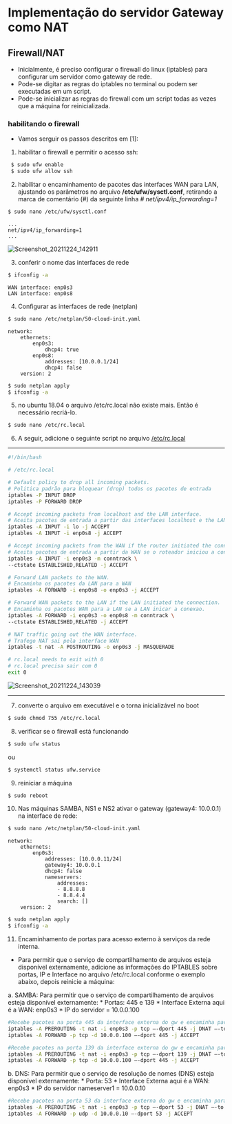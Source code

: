 
# Implementação do servidor Gateway como NAT

## Firewall/NAT

   * Inicialmente, é preciso configurar o firewall do linux (iptables) para configurar um servidor como gateway de rede. 
   * Pode-se digitar as regras do iptables no terminal ou podem ser executadas em um script.
   * Pode-se inicializar as regras do firewall com um script todas as vezes que a máquina for reinicializada.

### habilitando o firewall 
   * Vamos serguir os passos descritos em [1]:
   
   1. habilitar o firewall e permitir o acesso ssh:
```bash
 $ sudo ufw enable
 $ sudo ufw allow ssh
```
   2. habilitar o encaminhamento de pacotes das interfaces WAN para LAN, ajustando os parâmetros no arquivo **/etc/ufw/sysctl.conf**, retirando a marca de comentário (#) da seguinte linha _# net/ipv4/ip_forwarding=1_

```bash
$ sudo nano /etc/ufw/sysctl.conf
``` 
```
...
net/ipv4/ip_forwarding=1
...
```
![Screenshot_20211224_142911](https://user-images.githubusercontent.com/62352928/147367689-12a880df-2da8-4ea9-97ab-ef893a22dea7.png)

   3. conferir o nome das interfaces de rede
```bash
$ ifconfig -a
```
```
WAN interface: enp0s3 
LAN interface: enp0s8
```

   4. Configurar as interfaces de rede (netplan) 

```bash
$ sudo nano /etc/netplan/50-cloud-init.yaml 
```

```
network:
    ethernets:
        enp0s3:
            dhcp4: true
        enp0s8:
            addresses: [10.0.0.1/24]
            dhcp4: false              
    version: 2
```

```bash
$ sudo netplan apply
$ ifconfig -a
```

   5. no ubuntu 18.04 o arquivo /etc/rc.local não existe mais. Então é necessário recriá-lo.
```bash
$ sudo nano /etc/rc.local
```

   6. A seguir, adicione o seguinte script no arquivo [/etc/rc.local](rc.local)

---
```bash
#!/bin/bash

# /etc/rc.local

# Default policy to drop all incoming packets.
# Politica padrão para bloquear (drop) todos os pacotes de entrada
iptables -P INPUT DROP
iptables -P FORWARD DROP

# Accept incoming packets from localhost and the LAN interface.
# Aceita pacotes de entrada a partir das interfaces localhost e the LAN.
iptables -A INPUT -i lo -j ACCEPT
iptables -A INPUT -i enp0s8 -j ACCEPT

# Accept incoming packets from the WAN if the router initiated the connection.
# Aceita pacotes de entrada a partir da WAN se o roteador iniciou a conexao
iptables -A INPUT -i enp0s3 -m conntrack \
--ctstate ESTABLISHED,RELATED -j ACCEPT

# Forward LAN packets to the WAN.
# Encaminha os pacotes da LAN para a WAN
iptables -A FORWARD -i enp0s8 -o enp0s3 -j ACCEPT

# Forward WAN packets to the LAN if the LAN initiated the connection.
# Encaminha os pacotes WAN para a LAN se a LAN inicar a conexao.
iptables -A FORWARD -i enp0s3 -o enp0s8 -m conntrack \
--ctstate ESTABLISHED,RELATED -j ACCEPT

# NAT traffic going out the WAN interface.
# Trafego NAT sai pela interface WAN
iptables -t nat -A POSTROUTING -o enp0s3 -j MASQUERADE

# rc.local needs to exit with 0
# rc.local precisa sair com 0
exit 0
```
![Screenshot_20211224_143039](https://user-images.githubusercontent.com/62352928/147367716-5f8def67-1dbb-4c88-be50-ade7ec18b4e4.png)

---
   7. converte o arquivo em executável e o torna inicializável no boot
```bash
$ sudo chmod 755 /etc/rc.local
```
   8. verificar se o firewall está funcionando
```bash
$ sudo ufw status
```
ou
```bash
$ systemctl status ufw.service
```

   9.  reiniciar a máquina
```bash
$ sudo reboot
```
   10. Nas máquinas SAMBA, NS1 e NS2 ativar o gateway (gateway4: 10.0.0.1) na interface de rede:
```bash
$ sudo nano /etc/netplan/50-cloud-init.yaml
```
```
network:
    ethernets:
        enp0s3:
            addresses: [10.0.0.11/24]
            gateway4: 10.0.0.1
            dhcp4: false
            nameservers:
                addresses:
                - 8.8.8.8
                - 8.8.4.4
                search: []
    version: 2
```


```bash
$ sudo netplan apply
$ ifconfig -a
```

  11. Encaminhamento de portas para acesso externo à serviços da rede interna.
  
  * Para permitir que o serviço de compartilhamento de arquivos esteja disponível externamente, adicione as informações do IPTABLES sobre portas, IP e Interface no arquivo /etc/rc.local conforme o exemplo abaixo, depois reinicie a máquina:
  
   a. SAMBA: Para permitir que o serviço de compartilhamento de arquivos esteja disponível externamente:
        * Portas: 445 e 139
        * Interface Externa aqui é a WAN: enp0s3
        * IP do servidor = 10.0.0.100
        
```bash
#Recebe pacotes na porta 445 da interface externa do gw e encaminha para o servidor interno na porta 445
iptables -A PREROUTING -t nat -i enp0s3 -p tcp –-dport 445 -j DNAT –-to 10.0.0.100:445
iptables -A FORWARD -p tcp -d 10.0.0.100 –-dport 445 -j ACCEPT

#Recebe pacotes na porta 139 da interface externa do gw e encaminha para o servidor interno na porta 139
iptables -A PREROUTING -t nat -i enp0s3 -p tcp –-dport 139 -j DNAT –-to 10.0.0.100:139
iptables -A FORWARD -p tcp -d 10.0.0.100 –-dport 445 -j ACCEPT
```
   b. DNS: Para permitir que o serviço de resolução de nomes (DNS) esteja disponível externamente:
        * Porta: 53
        * Interface Externa aqui é a WAN: enp0s3
        * IP do servidor nameserver1 = 10.0.0.10
        
```bash
#Recebe pacotes na porta 53 da interface externa do gw e encaminha para o servidor DNS Master interno na porta 53
iptables -A PREROUTING -t nat -i enp0s3 -p tcp –-dport 53 -j DNAT –-to 10.0.0.10:53
iptables -A FORWARD -p udp -d 10.0.0.10 –-dport 53 -j ACCEPT
```

